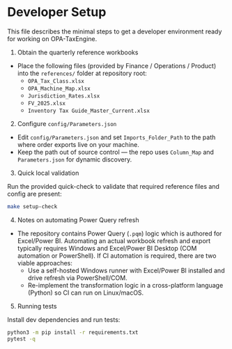 # Developer Setup

This file describes the minimal steps to get a developer environment ready for working on OPA-TaxEngine.

1) Obtain the quarterly reference workbooks

- Place the following files (provided by Finance / Operations / Product) into the `references/` folder at repository root:
  - `OPA_Tax_Class.xlsx`
  - `OPA_Machine_Map.xlsx`
  - `Jurisdiction_Rates.xlsx`
  - `FV_2025.xlsx`
  - `Inventory Tax Guide_Master_Current.xlsx`

2) Configure `config/Parameters.json`

- Edit `config/Parameters.json` and set `Imports_Folder_Path` to the path where order exports live on your machine.
- Keep the path out of source control — the repo uses `Column_Map` and `Parameters.json` for dynamic discovery.

3) Quick local validation

Run the provided quick-check to validate that required reference files and config are present:

```bash
make setup-check
```

4) Notes on automating Power Query refresh

- The repository contains Power Query (`.pqm`) logic which is authored for Excel/Power BI. Automating an actual workbook refresh and export typically requires Windows and Excel/Power BI Desktop (COM automation or PowerShell). If CI automation is required, there are two viable approaches:
  - Use a self-hosted Windows runner with Excel/Power BI installed and drive refresh via PowerShell/COM.
  - Re-implement the transformation logic in a cross-platform language (Python) so CI can run on Linux/macOS.

5) Running tests

Install dev dependencies and run tests:

```bash
python3 -m pip install -r requirements.txt
pytest -q
```
